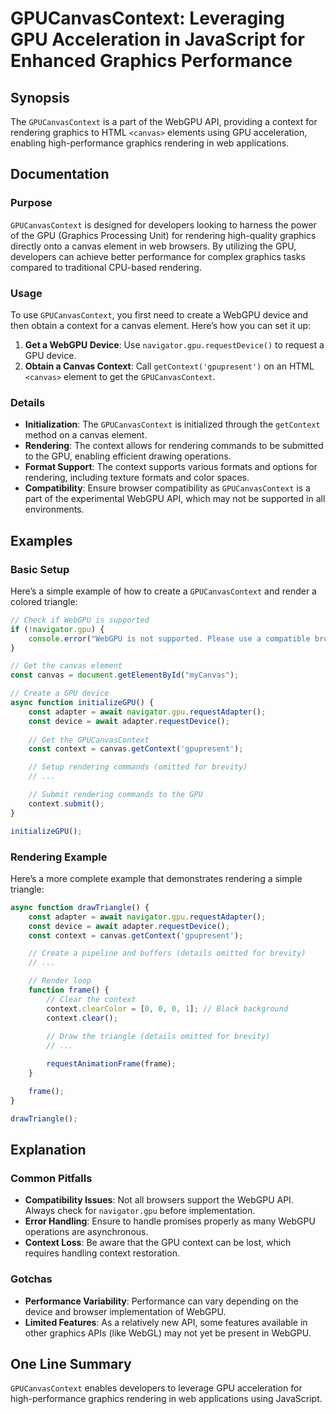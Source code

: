 <!--
Meta Description: # GPUCanvasContext: Leveraging GPU Acceleration in JavaScript for Enhanced Graphics Performance ## Synopsis The `GPUCanvasContext` is a part of the We...
Meta Keywords: gpu, context, rendering, gpucanvascontext, webgpu
-->

# GPUCanvasContext: Leveraging GPU Acceleration in JavaScript for Enhanced Graphics Performance

## Synopsis
The `GPUCanvasContext` is a part of the WebGPU API, providing a context for rendering graphics to HTML `<canvas>` elements using GPU acceleration, enabling high-performance graphics rendering in web applications.

## Documentation
### Purpose
`GPUCanvasContext` is designed for developers looking to harness the power of the GPU (Graphics Processing Unit) for rendering high-quality graphics directly onto a canvas element in web browsers. By utilizing the GPU, developers can achieve better performance for complex graphics tasks compared to traditional CPU-based rendering.

### Usage
To use `GPUCanvasContext`, you first need to create a WebGPU device and then obtain a context for a canvas element. Here’s how you can set it up:

1. **Get a WebGPU Device**: Use `navigator.gpu.requestDevice()` to request a GPU device.
2. **Obtain a Canvas Context**: Call `getContext('gpupresent')` on an HTML `<canvas>` element to get the `GPUCanvasContext`.

### Details
- **Initialization**: The `GPUCanvasContext` is initialized through the `getContext` method on a canvas element.
- **Rendering**: The context allows for rendering commands to be submitted to the GPU, enabling efficient drawing operations.
- **Format Support**: The context supports various formats and options for rendering, including texture formats and color spaces.
- **Compatibility**: Ensure browser compatibility as `GPUCanvasContext` is a part of the experimental WebGPU API, which may not be supported in all environments.

## Examples
### Basic Setup
Here’s a simple example of how to create a `GPUCanvasContext` and render a colored triangle:

```javascript
// Check if WebGPU is supported
if (!navigator.gpu) {
    console.error("WebGPU is not supported. Please use a compatible browser.");
}

// Get the canvas element
const canvas = document.getElementById("myCanvas");

// Create a GPU device
async function initializeGPU() {
    const adapter = await navigator.gpu.requestAdapter();
    const device = await adapter.requestDevice();
    
    // Get the GPUCanvasContext
    const context = canvas.getContext('gpupresent');

    // Setup rendering commands (omitted for brevity)
    // ...

    // Submit rendering commands to the GPU
    context.submit();
}

initializeGPU();
```

### Rendering Example
Here’s a more complete example that demonstrates rendering a simple triangle:

```javascript
async function drawTriangle() {
    const adapter = await navigator.gpu.requestAdapter();
    const device = await adapter.requestDevice();
    const context = canvas.getContext('gpupresent');

    // Create a pipeline and buffers (details omitted for brevity)
    // ...

    // Render loop
    function frame() {
        // Clear the context
        context.clearColor = [0, 0, 0, 1]; // Black background
        context.clear();
        
        // Draw the triangle (details omitted for brevity)
        // ...

        requestAnimationFrame(frame);
    }

    frame();
}

drawTriangle();
```

## Explanation
### Common Pitfalls
- **Compatibility Issues**: Not all browsers support the WebGPU API. Always check for `navigator.gpu` before implementation.
- **Error Handling**: Ensure to handle promises properly as many WebGPU operations are asynchronous.
- **Context Loss**: Be aware that the GPU context can be lost, which requires handling context restoration.

### Gotchas
- **Performance Variability**: Performance can vary depending on the device and browser implementation of WebGPU.
- **Limited Features**: As a relatively new API, some features available in other graphics APIs (like WebGL) may not yet be present in WebGPU.

## One Line Summary
`GPUCanvasContext` enables developers to leverage GPU acceleration for high-performance graphics rendering in web applications using JavaScript.